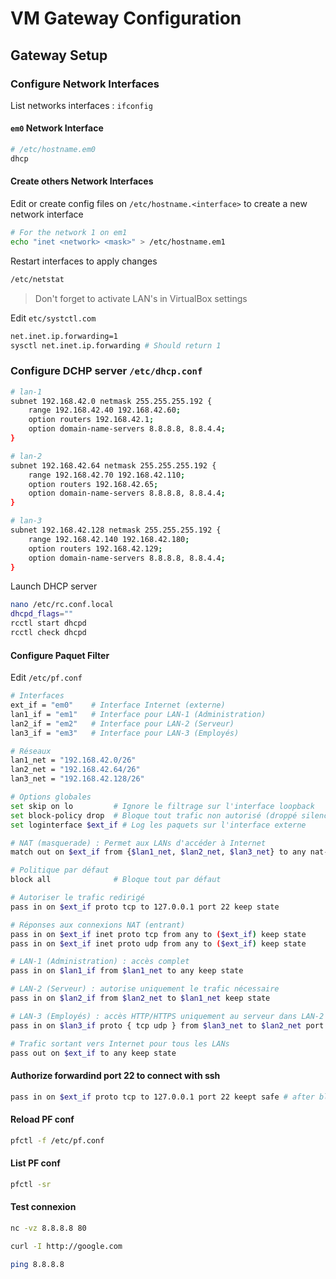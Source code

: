 # VM Gateway Configuration

## Gateway Setup

### Configure Network Interfaces

List networks interfaces : `ifconfig`

#### `em0` Network Interface

```bash
# /etc/hostname.em0
dhcp
```

#### Create others Network Interfaces

Edit or create config files on `/etc/hostname.<interface>` to create a new network interface

```bash
# For the network 1 on em1
echo "inet <network> <mask>" > /etc/hostname.em1
```

Restart interfaces to apply changes

```bash
/etc/netstat
```

> Don't forget to activate LAN's in VirtualBox settings

Edit `etc/systctl.com`

```bash
net.inet.ip.forwarding=1
sysctl net.inet.ip.forwarding # Should return 1
```

### Configure DCHP server `/etc/dhcp.conf`

```bash
# lan-1
subnet 192.168.42.0 netmask 255.255.255.192 {
    range 192.168.42.40 192.168.42.60;
    option routers 192.168.42.1;
    option domain-name-servers 8.8.8.8, 8.8.4.4;
}

# lan-2
subnet 192.168.42.64 netmask 255.255.255.192 {
    range 192.168.42.70 192.168.42.110;
    option routers 192.168.42.65;
    option domain-name-servers 8.8.8.8, 8.8.4.4;
}

# lan-3
subnet 192.168.42.128 netmask 255.255.255.192 {
    range 192.168.42.140 192.168.42.180;
    option routers 192.168.42.129;
    option domain-name-servers 8.8.8.8, 8.8.4.4;
}
```

Launch DHCP server

```bash
nano /etc/rc.conf.local
dhcpd_flags=""
rcctl start dhcpd
rcctl check dhcpd
```

#### Configure Paquet Filter

Edit `/etc/pf.conf`

```bash
# Interfaces
ext_if = "em0"    # Interface Internet (externe)
lan1_if = "em1"   # Interface pour LAN-1 (Administration)
lan2_if = "em2"   # Interface pour LAN-2 (Serveur)
lan3_if = "em3"   # Interface pour LAN-3 (Employés)

# Réseaux
lan1_net = "192.168.42.0/26"
lan2_net = "192.168.42.64/26"
lan3_net = "192.168.42.128/26"

# Options globales
set skip on lo         # Ignore le filtrage sur l'interface loopback
set block-policy drop  # Bloque tout trafic non autorisé (droppé silencieusement)
set loginterface $ext_if # Log les paquets sur l'interface externe

# NAT (masquerade) : Permet aux LANs d'accéder à Internet
match out on $ext_if from {$lan1_net, $lan2_net, $lan3_net} to any nat-to ($ext_if)

# Politique par défaut
block all              # Bloque tout par défaut

# Autoriser le trafic redirigé
pass in on $ext_if proto tcp to 127.0.0.1 port 22 keep state

# Réponses aux connexions NAT (entrant)
pass in on $ext_if inet proto tcp from any to ($ext_if) keep state
pass in on $ext_if inet proto udp from any to ($ext_if) keep state

# LAN-1 (Administration) : accès complet
pass in on $lan1_if from $lan1_net to any keep state

# LAN-2 (Serveur) : autorise uniquement le trafic nécessaire
pass in on $lan2_if from $lan2_net to $lan1_net keep state

# LAN-3 (Employés) : accès HTTP/HTTPS uniquement au serveur dans LAN-2
pass in on $lan3_if proto { tcp udp } from $lan3_net to $lan2_net port { http https } keep state

# Trafic sortant vers Internet pour tous les LANs
pass out on $ext_if to any keep state
```

#### Authorize forwardind port 22 to connect with ssh

```bash
pass in on $ext_if proto tcp to 127.0.0.1 port 22 keept safe # after block all
```

#### Reload PF conf

```bash
pfctl -f /etc/pf.conf
```

#### List PF conf

```bash
pfctl -sr
```

#### Test connexion

```bash
nc -vz 8.8.8.8 80
```

```bash
curl -I http://google.com
```

```bash
ping 8.8.8.8
```
